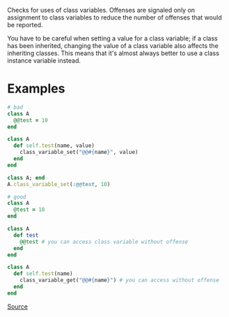 
Checks for uses of class variables. Offenses
are signaled only on assignment to class variables to
reduce the number of offenses that would be reported.

You have to be careful when setting a value for a class
variable; if a class has been inherited, changing the
value of a class variable also affects the inheriting
classes. This means that it's almost always better to
use a class instance variable instead.

# Examples

```ruby
# bad
class A
  @@test = 10
end

class A
  def self.test(name, value)
    class_variable_set("@@#{name}", value)
  end
end

class A; end
A.class_variable_set(:@@test, 10)

# good
class A
  @test = 10
end

class A
  def test
    @@test # you can access class variable without offense
  end
end

class A
  def self.test(name)
    class_variable_get("@@#{name}") # you can access without offense
  end
end
```

[Source](http://www.rubydoc.info/gems/rubocop/RuboCop/Cop/Style/ClassVars)